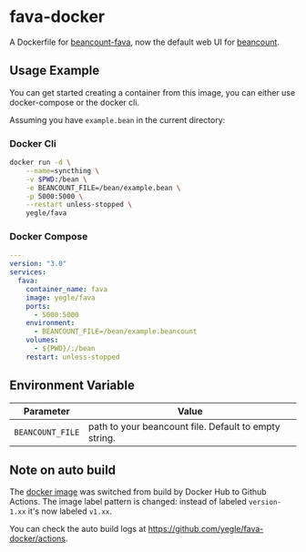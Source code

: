 # fava-docker

A Dockerfile for [beancount-fava](https://github.com/beancount/fava),
now the default web UI for [beancount](https://github.com/beancount/beancount).

## Usage Example

You can get started creating a container from this image, you can either use docker-compose or the docker cli.

Assuming you have `example.bean` in the current directory:

### Docker Cli

```bash
docker run -d \
    --name=syncthing \
    -v $PWD:/bean \
    -e BEANCOUNT_FILE=/bean/example.bean \
    -p 5000:5000 \
    --restart unless-stopped \
    yegle/fava
```

### Docker Compose

```yml
---
version: "3.0"
services:
  fava:
    container_name: fava
    image: yegle/fava
    ports:
      - 5000:5000
    environment:
      - BEANCOUNT_FILE=/bean/example.beancount
    volumes:
      - ${PWD}/:/bean
    restart: unless-stopped
```

## Environment Variable

| Parameter | Value |
| :----: | --- |
| `BEANCOUNT_FILE` | path to your beancount file. Default to empty string. |

## Note on auto build

The [docker image](https://hub.docker.com/r/yegle/fava) was switched
from build by Docker Hub to Github Actions. The image label pattern is
changed: instead of labeled `version-1.xx` it's now labeled `v1.xx`.

You can check the auto build logs at https://github.com/yegle/fava-docker/actions.
